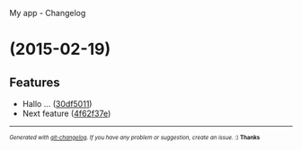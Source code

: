 <a name="">My app - Changelog</a>
#  (2015-02-19)


## Features

- Hallo ...
  ([30df5011](git@github.com:MikeMitterer/changelog_test/commit/30df5011be81bec2ad40c0b6a50e2a52dad73088))
- Next feature
  ([4f62f37e](git@github.com:MikeMitterer/changelog_test/commit/4f62f37e0ca76ccfdccc24f1bbca2ccfabcf78d1))



---
<sub><sup>*Generated with [git-changelog](https://github.com/rafinskipg/git-changelog). If you have any problem or suggestion, create an issue.* :) **Thanks** </sub></sup>